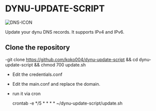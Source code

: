 # DYNU-UPDATE-SCRIPT

![DNS-ICON](https://itigic.com/wp-content/uploads/2019/12/dns.jpg)

Update your dynu DNS records. It supports IPv4 and IPv6.

## Clone the repository

-git clone https://github.com/koko004/dynu-update-script && cd dynu-update-script && chmod 700 update.sh

- Edit the credentials.conf

- Edit the main.conf and replace the domain.

- run it via cron

   crontab -e 
   */5 * * * * ~/dynu-update-script/update.sh


